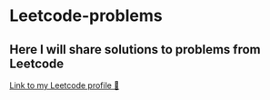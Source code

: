 # Leetcode-problems

## Here I will share solutions to problems from Leetcode

<a href="https://leetcode.com/abilov599/">Link to my Leetcode profile 🚀<a/>

